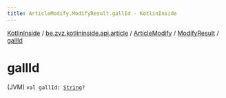 ```yaml
---
title: ArticleModify.ModifyResult.gallId - KotlinInside
---
```


[KotlinInside](../../../index.html) / [be.zvz.kotlininside.api.article](../../index.html) / [ArticleModify](../index.html) / [ModifyResult](index.html) / [gallId](./gall-id.html)

# gallId

(JVM) `val gallId: `[`String`](https://kotlinlang.org/api/latest/jvm/stdlib/kotlin/-string/index.html)`?`